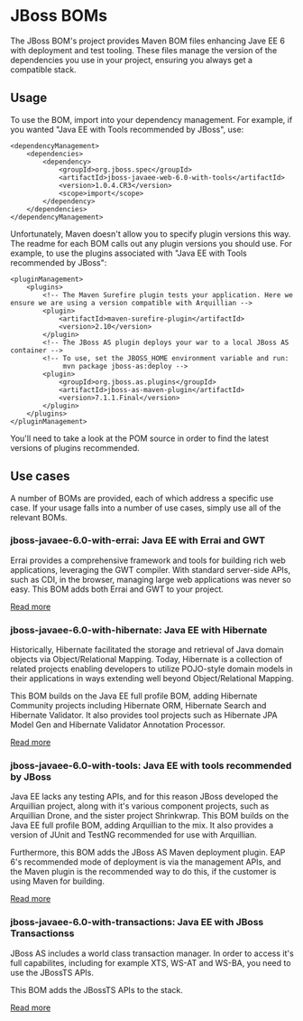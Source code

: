 JBoss BOMs
==========

The JBoss BOM's project provides Maven BOM files enhancing Jave EE 6 with deployment and test tooling. These files manage the version of the dependencies you use in your project, ensuring you always get a compatible stack.

Usage
-----

To use the BOM, import into your dependency management. For example, if you wanted "Java EE with Tools recommended by JBoss", use:

    <dependencyManagement>    
        <dependencies>
            <dependency>
                <groupId>org.jboss.spec</groupId>
                <artifactId>jboss-javaee-web-6.0-with-tools</artifactId>
                <version>1.0.4.CR3</version>
                <scope>import</scope>
            </dependency>
        </dependencies>
    </dependencyManagement> 
	
Unfortunately, Maven doesn't allow you to specify plugin versions this way. The readme for each BOM calls out any plugin versions you should use. For example, to use the plugins associated with "Java EE with Tools recommended by JBoss":

    <pluginManagement>
        <plugins>
            <!-- The Maven Surefire plugin tests your application. Here we ensure we are using a version compatible with Arquillian -->
            <plugin>
                <artifactId>maven-surefire-plugin</artifactId>
                <version>2.10</version>
            </plugin>
            <!-- The JBoss AS plugin deploys your war to a local JBoss AS container -->
            <!-- To use, set the JBOSS_HOME environment variable and run:
                 mvn package jboss-as:deploy -->
            <plugin>
                <groupId>org.jboss.as.plugins</groupId>
                <artifactId>jboss-as-maven-plugin</artifactId>
                <version>7.1.1.Final</version>
            </plugin>
        </plugins>
    </pluginManagement>

You'll need to take a look at the POM source in order to find the latest versions of plugins recommended.

Use cases
---------

A number of BOMs are provided, each of which address a specific use case. If your usage falls into a number of use cases, simply use all of the relevant BOMs.

### jboss-javaee-6.0-with-errai: Java EE with Errai and GWT

Errai provides a comprehensive framework and tools for building rich web applications, leveraging the GWT compiler. With standard server-side APIs, such as CDI, in the browser, managing large web applications was never so easy. This BOM adds both Errai and GWT to your project.

[Read more](jboss-javaee-6.0-with-errai/README.md)

### jboss-javaee-6.0-with-hibernate: Java EE with Hibernate

Historically, Hibernate facilitated the storage and retrieval of Java domain objects via Object/Relational Mapping.  Today, Hibernate is a collection of related projects enabling developers to utilize POJO-style domain models in their applications in ways extending well beyond Object/Relational Mapping.

This BOM builds on the Java EE full profile BOM, adding Hibernate Community projects including Hibernate ORM, Hibernate Search and Hibernate Validator. It also provides tool projects such as Hibernate JPA Model Gen and Hibernate Validator Annotation Processor. 

[Read more](jboss-javaee-6.0-with-hibernate/README.md)
 
### jboss-javaee-6.0-with-tools: Java EE with tools recommended by JBoss

Java EE lacks any testing APIs, and for this reason JBoss developed the Arquillian project, along with it's various component projects, such as Arquillian Drone, and the sister project Shrinkwrap. This BOM builds on the Java EE full profile BOM, adding Arquillian to the mix. It also provides a version of JUnit and TestNG recommended for use with Arquillian.
 
Furthermore, this BOM adds the JBoss AS Maven deployment plugin. EAP 6's recommended mode of deployment is via the management APIs, and the Maven plugin is the recommended way to do this, if the customer is using Maven for building.

[Read more](jboss-javaee-6.0-with-tools/README.md)
 
### jboss-javaee-6.0-with-transactions: Java EE with JBoss Transactionss


JBoss AS includes a world class transaction manager. In order to access it's full capabilites, including for example XTS, WS-AT and WS-BA, you need to use the JBossTS APIs. 

This BOM adds the JBossTS APIs to the stack.

[Read more](jboss-javaee-6.0-with-transactions/README.md)

